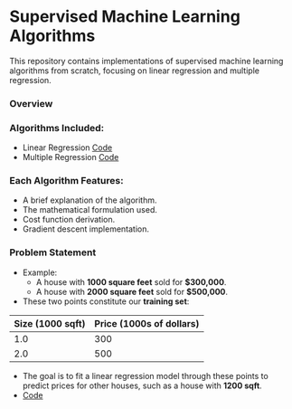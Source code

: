 # Supervised Machine Learning Algorithms

This repository contains implementations of supervised machine learning algorithms from scratch, focusing on linear regression and multiple regression.

### Overview
### Algorithms Included:
  - Linear Regression [Code](./Linear%20Regression%20with%20Gradient%20Descent/LinearReg_GradientDescent.ipynb)
  - Multiple Regression [Code](./Multiple%20Linear%20Regression%20with%20Gradient%20Descent/Multiple_linear_reg.ipynb)

### Each Algorithm Features:
- A brief explanation of the algorithm.
- The mathematical formulation used.
- Cost function derivation.
- Gradient descent implementation.

### Problem Statement
- Example: 
  - A house with **1000 square feet** sold for **$300,000**.
  - A house with **2000 square feet** sold for **$500,000**.
- These two points constitute our **training set**:
  
| Size (1000 sqft) | Price (1000s of dollars) |
| ------------------| ------------------------- |
| 1.0               | 300                       |
| 2.0               | 500                       |

- The goal is to fit a linear regression model through these points to predict prices for other houses, such as a house with **1200 sqft**.
- [Code](./Linear%20Regression%20with%20Gradient%20Descent/Linear_Regression.ipynb)
